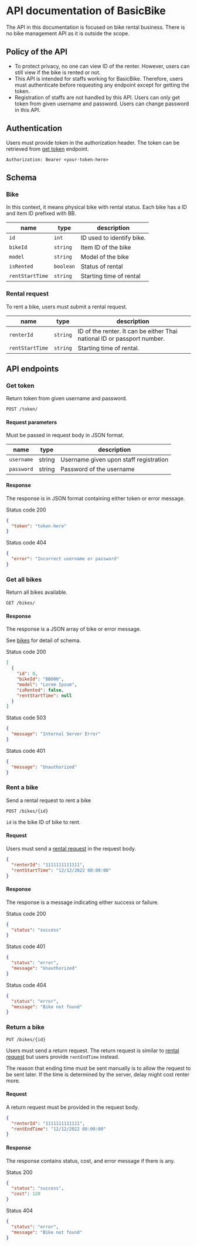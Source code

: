 # API documentation of BasicBike

The API in this documentation is focused on bike rental business. 
There is no bike management API as it is outside the scope.

## Policy of the API
- To protect privacy, no one can view ID of the renter. However, users can still 
  view if the bike is rented or not.
- This API is intended for staffs working for BasicBike. Therefore, users must
  authenticate before requesting any endpoint except for getting the token.
- Registration of staffs are not handled by this API. Users can only get token from
  given username and password. Users can change password in this API.


## Authentication

Users must provide token in the authorization header. The token can be retrieved 
from [get token](#get-token) endpoint.

```http request
Authorization: Bearer <your-token-here>
```

## Schema

### Bike
In this context, it means physical bike with rental status. Each bike has
a ID and item ID prefixed with BB.

| name            | type      | description               |
|-----------------|-----------|---------------------------|
| `id`            | `int`     | ID used to identify bike. |
| `bikeId`        | `string`  | Item ID of the bike       |
| `model`         | `string`  | Model of the bike         |
| `isRented`      | `boolean` | Status of rental          |
| `rentStartTime` | `string`  | Starting time of rental   |

### Rental request
To rent a bike, users must submit a rental request.

| name            | type     | description                                                             |
|-----------------|----------|-------------------------------------------------------------------------|
| `renterId`      | `string` | ID of the renter. It can be either Thai national ID or passport number. |
| `rentStartTime` | `string` | Starting time of rental.                                                | 

## API endpoints

### Get token

Return token from given username and password.

```http request
POST /token/
```

#### Request parameters
Must be passed in request body in JSON format.

| name       | type   | description                            |
|------------|--------|----------------------------------------|
| `username` | string | Username given upon staff registration |
| `password` | string | Password of the username               |

#### Response

The response is in JSON format containing either token or error message.

Status code 200

```json
{
  "token": "token-here"
}
```

Status code 404

```json
{
  "error": "Incorrect username or password"
}
```

### Get all bikes

Return all bikes available.

```http request
GET /bikes/
```

#### Response

The response is a JSON array of bike or error message.

See [bikes](#bike) for detail of schema.

Status code 200
```json
[
  {
    "id": 0,
    "bikeId": "BB000",
    "model": "Lorem Ipsum",
    "isRented": false,
    "rentStartTime": null
  }
]
```

Status code 503
```json
{
  "message": "Internal Server Error"
}
```

Status code 401
```json
{
  "message": "Unauthorized"
}
```

### Rent a bike

Send a rental request to rent a bike

```http request
POST /bikes/{id}
```

`id` is the bike ID of bike to rent.

#### Request

Users must send a [rental request](#rental-request) in the request body.

```json
{
  "renterId": "1111111111111",
  "rentStartTime": "12/12/2022 08:00:00"
}
```

#### Response

The response is a message indicating either success or failure.

Status code 200

```json
{
  "status": "success"
}
```

Status code 401

```json
{
  "status": "error",
  "message": "Unauthorized"
}
```

Status code 404

```json
{
  "status": "error",
  "message": "Bike not found"
}
```

### Return a bike

```http request
PUT /bikes/{id}
```

Users must send a return request. The return request is similar to [rental request](#rental-request) 
but users provide `rentEndTime` instead.

The reason that ending time must be sent manually is to allow the request to be sent later. If the time is
determined by the server, delay might cost renter more.

#### Request

A return request must be provided in the request body. 

```json
{
  "renterId": "1111111111111",
  "rentEndTime": "12/12/2022 08:00:00"
}
```

#### Response

The response contains status, cost, and error message if there is any.

Status 200

```json
{
  "status": "success",
  "cost": 120
}
```

Status 404

```json
{
  "status": "error",
  "message": "Bike not found"
}
```

